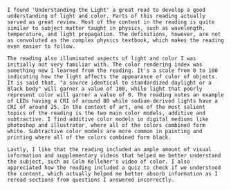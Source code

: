     I found 'Understanding the Light' a great read to develop a good understanding of light and color. Parts of this reading actually served as great review. Most of the content in the reading is quite similar to subject matter taught in physics, such as wavelength, temperature, and light propagation. The definitions, however, are not as convoluted as the complex physics textbook, which makes the reading even easier to follow. 

    The reading also illuminated aspects of light and color I was initially not very familiar with. The color rendering index was something new I learned from the reading. It's a scale from 0 to 100 indicating how the light affects the appearance of color of objects. It is said that, "a source identical to standardized daylight or a Black body" will garner a value of 100, while light that poorly represent color will garner a value of 0. The reading notes an example of LEDs having a CRI of around 80 while sodium-derived lights have a CRI of around 25. In the context of art, one of the most salient topics of the reading is the two main color models, additive and subtractive. I find additive color models in digital mediums like photoshop and illustrator, where all of the colors combined form white. Subtractive color models are more common in painting and printing where all of the colors combined form black. 

    Lastly, I like that the reading included an ample amount of visual information and supplementary videos that helped me better understand the subject, such as Colm Kelleher's video of color. I also appreciated how the reading included a quiz to check if we understood the content, which actually helped me better absorb information as I reread sections from questions I answered incorrectly. 
